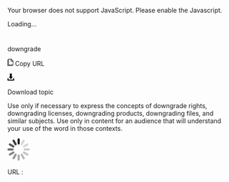 Your browser does not support JavaScript. Please enable the Javascript.

Loading...

# 

downgrade

![Copy URL](media/downgrade/Copy.png)
Copy URL

![Download](media/downgrade/Download.png)

Download topic

Use
only if necessary to express the concepts of downgrade rights,
downgrading licenses, downgrading products, downgrading files, and
similar subjects. Use only in content for an audience that will
understand your use of the word in those contexts. 

![In progress](media/downgrade/activity-large.gif)

URL :
